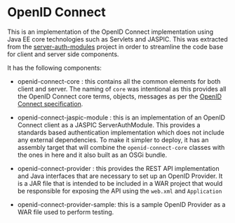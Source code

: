 OpenID Connect
==============

This is an implementation of the OpenID Connect implementation using Java EE
core technologies such as Servlets and JASPIC.  This was extracted from the
[server-auth-modules][] project in order to streamline the code base for
client and server side components.

It has the following components:

* openid-connect-core : this contains all the common elements for both client
  and server.  The naming of `core` was intentional as this provides all the
  OpenID Connect core terms, objects, messages as per the [OpenID Connect
  specification].

* openid-connect-jaspic-module : this is an implementation of an OpenID Connect
  client as a JASPIC ServerAuthModule.  This provides a standards based
  authentication implementation which does not include any external dependencies.
  To make it simpler to deploy, it has an assembly target that will combine the
  `openid-connect-core` classes with the ones in here and it also built as an
  OSGi bundle.
  
* openid-connect-provider : this provides the REST API implementation and
  Java interfaces that are necessary to set up an OpenID Provider.  It is a
  JAR file that is intended to be included in a WAR project that would be
  responsible for exposing the API using the `web.xml` and `Application`

* openid-connect-provider-sample: this is a sample OpenID Provider as a
  WAR file used to perform testing.


[server-auth-modules]: http://site.trajano.net/server-auth-modules
[OpenID Connect specification]: http://openid.net/connect/
